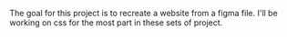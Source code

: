 The goal for this project is to recreate a website from a figma file. I'll be working on css for the most part in these sets of project.